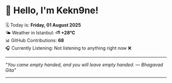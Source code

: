 # 👋 Hello, I'm Kekn9ne!

🗓️ Today is: **Friday, 01 August 2025**  
🌤️ Weather in Istanbul: **⛅️  +28°C**  
📊 GitHub Contributions: **68**  
🎧 Currently Listening: Not listening to anything right now ❌

---

_"You came empty handed, and you will leave empty handed. — *Bhagavad Gita*"_

---
